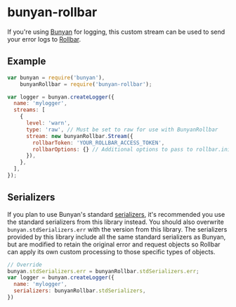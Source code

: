 # bunyan-rollbar

If you're using [Bunyan](https://github.com/trentm/node-bunyan) for logging,
this custom stream can be used to send your error logs to
[Rollbar](https://rollbar.com).

## Example

```js
var bunyan = require('bunyan'),
    bunyanRollbar = require('bunyan-rollbar');

var logger = bunyan.createLogger({
  name: 'mylogger',
  streams: [
    {
      level: 'warn',
      type: 'raw', // Must be set to raw for use with BunyanRollbar
      stream: new bunyanRollbar.Stream({
        rollbarToken: 'YOUR_ROLLBAR_ACCESS_TOKEN',
        rollbarOptions: {} // Additional options to pass to rollbar.init()
      }),
    },
  ],
});
```

## Serializers

If you plan to use Bunyan's standard
[serializers](https://github.com/trentm/node-bunyan#serializers), it's
recommended you use the standard serializers from this library instead. You
should also overwrite `bunyan.stdSerializers.err` with the version from this
library. The serializers provided by this library include all the same standard
serializers as Bunyan, but are modified to retain the original error and
request objects so Rollbar can apply its own custom processing to those
specific types of objects.

```js
// Override
bunyan.stdSerializers.err = bunyanRollbar.stdSerializers.err;
var logger = bunyan.createLogger({
  name: 'mylogger',
  serializers: bunyanRollbar.stdSerializers,
})
```
